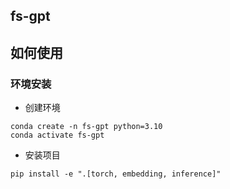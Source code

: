 ## fs-gpt

## 如何使用

### 环境安装

- 创建环境
```
conda create -n fs-gpt python=3.10
conda activate fs-gpt
```

- 安装项目
```
pip install -e ".[torch, embedding, inference]"
```
